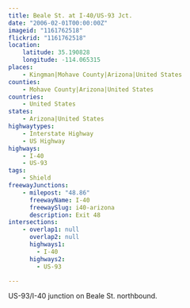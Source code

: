 ```yaml
---
title: Beale St. at I-40/US-93 Jct.
date: "2006-02-01T00:00:00Z"
imageid: "1161762518"
flickrid: "1161762518"
location:
    latitude: 35.190828
    longitude: -114.065315
places:
    - Kingman|Mohave County|Arizona|United States
counties:
    - Mohave County|Arizona|United States
countries:
    - United States
states:
    - Arizona|United States
highwaytypes:
    - Interstate Highway
    - US Highway
highways:
    - I-40
    - US-93
tags:
    - Shield
freewayJunctions:
    - milepost: "48.86"
      freewayName: I-40
      freewaySlug: i40-arizona
      description: Exit 48
intersections:
    - overlap1: null
      overlap2: null
      highways1:
        - I-40
      highways2:
        - US-93

---
```

US-93/I-40 junction on Beale St. northbound.